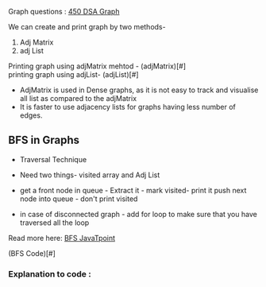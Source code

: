 Graph questions : [450 DSA Graph](https://450dsa.com/graph) 

We can create and print graph by two methods-
1. Adj Matrix 
2. adj List 

Printing graph using adjMatrix mehtod - (adjMatrix)[#]  
printing graph using adjList- (adjList)[#]


- AdjMatrix is used in Dense graphs, as it is not easy to track and visualise all list as compared to the adjMatrix
- It is faster to use adjacency lists for graphs having less number of edges.

## BFS in Graphs
- Traversal Technique 
- Need two things- visited array and Adj List 

- get a front node in queue  - Extract it - mark visited- print it 
push next node into queue - don't print visited 

- in case of disconnected graph - add for loop to make sure that you have traversed all the loop

Read more here: [BFS JavaTpoint](https://www.javatpoint.com/breadth-first-search-algorithm)

(BFS Code)[#]


### Explanation to code :



